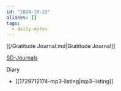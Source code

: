 ```yaml
---
id: "2024-10-23"
aliases: []
tags:
  - daily-notes
---
```


[[/Gratitude Journal.md|Gratitude Journal]]

[SD-Journals](SD-Journals)

Diary

- [[1729712174-mp3-listing|mp3-listing]]
